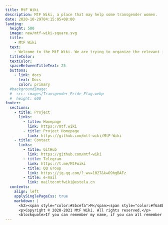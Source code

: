 ```yaml
---
title: MtF Wiki
description: MtF Wiki, a place that may help some transgender women.
date: 2020-10-29T04:15:05+08:00
landing:
  height: 500
  image: new/mtf-wiki-square.svg
  title:
    - MtF Wiki
  text:
    - Welcome to the MtF Wiki. We are trying to organize the relevant information of transgender women to provide you with better help~
  titleColor:
  textColor:
  spaceBetweenTitleText: 25
  buttons:
    - link: docs
      text: Docs
      color: primary
  #backgroundImage:
  #  src: images/Transgender_Pride_Flag.webp
  #  height: 600
footer:
  sections:
    - title: Project
      links:
        - title: Homepage
          link: https://mtf.wiki
        - title: Project Homepage
          link: https://github.com/mtf-wiki/MtF-Wiki
    - title: Contact
      links:
        - title: GitHub
          link: https://github.com/mtf-wiki
        - title: Telegram
          link: https://t.me/MtFwiki
        - title: QQ Group
          link: https://jq.qq.com/?_wv=1027&k=O9hgBAFz
        - title: e-mail
          link: mailto:mtfwiki@estela.cn
  contents:
    align: left
    applySinglePageCss: true
    markdown: |
      <h2><span style="color:#5bcefa">M</span><span style="color:#f6a8b8">t</span>F <span style="color:#f6a8b8">Wi</span><span style="color:#5bcefa">ki</span></h2>
      <p>Copyright © 2020-2021 MtF Wiki. All rights reserved.</p>
      <blockquote>If you can remember my name, if you can all remember my name, maybe I or "we", will be able to live freely one day.</blockquote>
---
```

